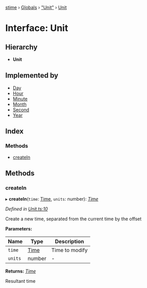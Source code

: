 [stime](../README.md) › [Globals](../globals.md) › ["Unit"](../modules/_unit_.md) › [Unit](_unit_.unit.md)

# Interface: Unit

## Hierarchy

* **Unit**

## Implemented by

* [Day](../classes/_unit_day_.day.md)
* [Hour](../classes/_unit_hour_.hour.md)
* [Minute](../classes/_unit_minute_.minute.md)
* [Month](../classes/_unit_month_.month.md)
* [Second](../classes/_unit_second_.second.md)
* [Year](../classes/_unit_year_.year.md)

## Index

### Methods

* [createIn](_unit_.unit.md#createin)

## Methods

###  createIn

▸ **createIn**(`time`: [Time](../classes/_time_.time.md), `units`: number): *[Time](../classes/_time_.time.md)*

*Defined in [Unit.ts:10](https://github.com/TerenceJefferies/STime/blob/4756054/src/Unit.ts#L10)*

Create a new time, separated from the current time by the offset

**Parameters:**

Name | Type | Description |
------ | ------ | ------ |
`time` | [Time](../classes/_time_.time.md) | Time to modify |
`units` | number | - |

**Returns:** *[Time](../classes/_time_.time.md)*

Resultant time
